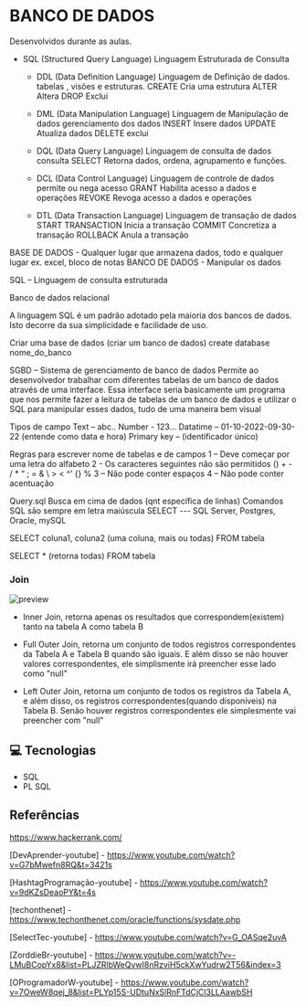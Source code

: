 # BANCO DE DADOS 

Desenvolvidos durante as aulas.

- SQL (Structured Query Language) Linguagem Estruturada de Consulta
    - DDL (Data Definition Language) Linguagem de Definição de dados.
      tabelas , visões e estruturas. 
      CREATE Cria uma estrutura
      ALTER Altera
      DROP Exclui  

    - DML (Data Manipulation Language) Linguagem de Manipulação de dados
     gerenciamento dos dados
     INSERT Insere dados
     UPDATE Atualiza dados
     DELETE exclui

    - DQL (Data Query Language) Linguagem de consulta de dados
        consulta
        SELECT Retorna dados, ordena, agrupamento e funções.

    - DCL (Data Control Language) Linguagem de controle de dados
      permite ou nega acesso
      GRANT Habilita acesso a dados e operações
      REVOKE Revoga acesso a dados e operações

    - DTL (Data Transaction Language) Linguagem de transação de dados
      START TRANSACTION Inicia a transação
      COMMIT Concretiza a transação 
      ROLLBACK Anula a transação
      

BASE DE DADOS - Qualquer lugar que armazena dados, todo e qualquer lugar ex. excel, bloco de notas
BANCO DE DADOS - Manipular os dados

SQL – Linguagem de consulta estruturada 

Banco de dados relacional

A linguagem SQL é um padrão adotado pela maioria dos bancos de dados. Isto decorre da sua simplicidade e facilidade de uso.

Criar uma base de dados (criar um banco de dados)
create database nome_do_banco


SGBD – Sistema de gerenciamento de banco de dados 
Permite ao desenvolvedor trabalhar com diferentes tabelas de um banco de dados através de uma interface. Essa interface seria basicamente um programa que nos permite fazer a leitura de tabelas de um banco de dados e utilizar o SQL para manipular esses dados, tudo de uma maneira bem visual 

Tipos de campo
Text – abc..
Number - 123...
Datatime – 01-10-2022-09-30-22 (entende como data e hora)
Primary key –  (identificador único)

Regras para escrever nome de tabelas e de campos
1 – Deve começar por uma letra do alfabeto 
2 - Os caracteres seguintes não são permitidos () + - / * “ ; = & \ > < ^’ {} % 
3 – Não pode conter espaços 
4 – Não pode conter acentuação 

Query.sql 
Busca em cima de dados (qnt específica de linhas) 
Comandos SQL são sempre em letra maiúscula 
SELECT
--- SQL Server, Postgres, Oracle, mySQL

SELECT coluna1, coluna2 (uma coluna, mais ou todas) 
FROM tabela

SELECT * (retorna todas)
FROM tabela

### Join 

![preview](./.github/preview.png) 

- Inner Join, retorna apenas os resultados que correspondem(existem) tanto na tabela A como tabela B

- Full Outer Join, retorna um conjunto de todos registros correspondentes da Tabela A e Tabela B quando são iguais. E além disso se não houver valores correspondentes, ele simplismente irá preencher esse lado como "null"

- Left Outer Join, retorna um conjunto de todos os registros da Tabela A, e além disso, os registros correspondentes(quando disponíveis) na Tabela B. Senão houver registros correspondentes ele simplesmente vai preencher com "null"



## 💻 Tecnologias

- SQL
- PL SQL


## Referências

https://www.hackerrank.com/

[DevAprender-youtube] - https://www.youtube.com/watch?v=G7bMwefn8RQ&t=3421s

[HashtagProgramação-youtube] - https://www.youtube.com/watch?v=9dKZsDeaoPY&t=4s

[techonthenet] - https://www.techonthenet.com/oracle/functions/sysdate.php

[SelectTec-youtube] - https://www.youtube.com/watch?v=G_OASqe2uvA

[ZorddieBr-youtube] - https://www.youtube.com/watch?v=-LMuBCopYx8&list=PLJZRlbWeQvwI8nRzviH5ckXwYudrw2T56&index=3

[OProgramadorW-youtube] - https://www.youtube.com/watch?v=7OweW8qej_8&list=PLYp15S-UDtuNxSlRnFTdCjCl3LLAawbSH

